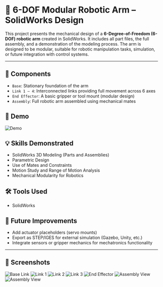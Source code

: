 # 🤖 6-DOF Modular Robotic Arm – SolidWorks Design

This project presents the mechanical design of a **6-Degree-of-Freedom (6-DOF) robotic arm** created in SolidWorks. It includes all part files, the full assembly, and a demonstration of the modeling process. The arm is designed to be modular, suitable for robotic manipulation tasks, simulation, or future integration with control systems.

---

## 🔧 Components
- `Base`: Stationary foundation of the arm  
- `Link 1 – 4`: Interconnected links providing full movement across 6 axes  
- `End Effector`: A basic gripper or tool mount (modular design)  
- `Assembly`: Full robotic arm assembled using mechanical mates

## 🎥 Demo
![Demo](media/demo.gif)

## 💡 Skills Demonstrated
- SolidWorks 3D Modeling (Parts and Assemblies)
- Parametric Design
- Use of Mates and Constraints
- Motion Study and Range of Motion Analysis
- Mechanical Modularity for Robotics

## 🛠️ Tools Used
- SolidWorks

## 📌 Future Improvements
- Add actuator placeholders (servo mounts)
- Export as STEP/IGES for external simulation (Gazebo, Unity, etc.)
- Integrate sensors or gripper mechanics for mechatronics functionality

---

## 📸 Screenshots

![Base Link](renders/Base.png)
![Link 1](renders/Link1.png)
![Link 2](renders/Link2.png)
![Link 3](renders/Link3.png)
![End Effector](renders/Link4.png)
![Assembly View](renders/Assembly.png)
![Assembly View](renders/Assembly2.png)
